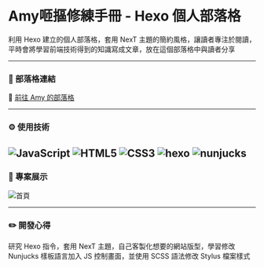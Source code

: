# Amy咂摳修練手冊 - Hexo 個人部落格

利用 Hexo 建立的個人部落格，套用 NexT 主題的簡約風格，讓讀者專注於閱讀，平時會將學習前端技術得到的知識寫成文章，放在這個部落格中與讀者分享

---

### 🔗 部落格連結

🔗 [前往 Amy 的部落格](https://amy6072698.github.io/amy10blog/)

---

### ⚙️ 使用技術

![JavaScript](https://img.shields.io/badge/JavaScript-F7DF1E?style=for-the-badge&logo=javascript&logoColor=black)
![HTML5](https://img.shields.io/badge/HTML5-E34F26?style=for-the-badge&logo=html5&logoColor=white)
![CSS3](https://img.shields.io/badge/CSS-1572B6?style=for-the-badge&logo=css3&logoColor=white)
![hexo](https://img.shields.io/badge/hexo-0E83CD?style=for-the-badge&logo=hexo&logoColor=white)
![nunjucks](https://img.shields.io/badge/nunjucks-1C4913?style=for-the-badge&logo=nunjucks&logoColor=whit)
---

### 👀 專案展示

![首頁]()

---

### ✏️ 開發心得

研究 Hexo 指令，套用 NexT 主題，自己客製化想要的網站版型，學習修改 Nunjucks 樣板語言加入 JS 控制畫面，並使用 SCSS 語法修改 Stylus 檔案樣式
